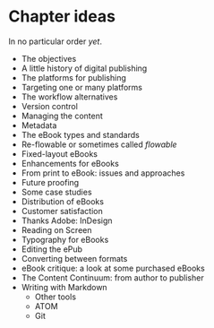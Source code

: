 # Chapter ideas
In no particular order *yet*.

- The objectives
- A little history of digital publishing
- The platforms for publishing
- Targeting one or many platforms
- The workflow alternatives
- Version control
- Managing the content
- Metadata
- The eBook types and standards
- Re-flowable or sometimes called _flowable_
- Fixed-layout eBooks
- Enhancements for eBooks
- From print to eBook: issues and approaches
- Future proofing
- Some case studies
- Distribution of eBooks
- Customer satisfaction
- Thanks Adobe: InDesign
- Reading on Screen
- Typography for eBooks
- Editing the ePub
- Converting between formats
- eBook critique: a look at some purchased eBooks
- The Content Continuum: from author to publisher
- Writing with Markdown
  - Other tools
  - ATOM
  - Git
